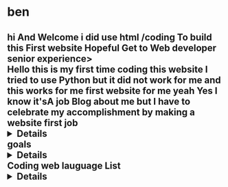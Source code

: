 # ben

<h2>  hi And Welcome i did use html /coding To build this First website  Hopeful  Get to  Web  developer senior experience> </br>

<article><body> Hello this is my first time coding this website I tried to use Python but it did not work for me and this works for me  
<body> first website for me yeah  Yes I know it'sA job Blog  about me but I have to celebrate my accomplishment by making a website first 
</details> 
job<details>All about my experience
    <body><title</text> Benjamin J. eggen
    <text></text> any entre level position
    <text></text><br>>qualification <br>>analytions<br>>Analytical Skills <br>> Dependable & Punctual <br>>Follows Instructions
    <br> >Friendly and Well Liked Works <br>>Independently & with others
    <br> >Focused on completing each task
    <text><h4></h4></text>experience
    <br>food service Trainee, CafÃ© 54 Catering and Bistro, Tucson, AZ
    <br> Kitchen prep,
    <br> Basic knife skills,
    <br> Food weights and measurements,
    <br> Food runner
    <br> Bread runner and busser
    <br> Dishwasher
    <br> Point of sale register,
    <br>Janitorial/sanitation
    <br> Team player and good customer service
    <text><h4>Janitorial, DKA/Pak Mail, Tucson, AZ
    <br> Sweep and Mop Ceramic Floor Surface
    <br> Vacuum Carpets & Clean Windows
    <br> Clean & Sanitize Bathroom
    <br> Empty Trash & Pick Up Trash Around Facility,
    <text><h4> Digital Conversion Intern, DKA/Archive Advantage, Tucson, AZ 2021 ”2022
    <br>  Utilize various scanner hardware and
    software based on scope of
    operation
    <br> Comply with agency procedures for
    confidentially policies
    <br> Participate in regular meetings with
    supervisor to ensure productivity
    goals
    <br> Organize and prepare customer work
    for scanning
    <br> Process various forms including work
    papers and photos then audit
    documents
    <br> Develop computer and data entry 
    <text><h4> Education
    <br> High School Diploma, Robbinsdale Armstrong High School, Plymouth, MN 2018 ”2021
    </details> goals
    <details> Get web certification 
        <br> get web job 
        <br> get to Full web Dev 
        <br> get  Server Deployment 
        <br>  get to Learn how to break/hack in web /To fixWebsites/ secure them 
        </details>
        Coding web lauguage List <details>List Coding This list has one through five Five is the highest 
            <br>JavaScript 3
            <br>Java 1
            <br>HTML 5
            <br>CSS 3
            <br>React
            <br>Angular
            <br>Objective C 
            <br>Scala 
            <br>Python 2
            <br>c 1
            <br> c# 2
            
             </details> 
